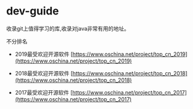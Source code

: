 # dev-guide
收录git上值得学习的库,收录对java非常有用的地址。

不分排名

- 2019最受欢迎开源软件 [https://www.oschina.net/project/top_cn_2019](https://www.oschina.net/project/top_cn_2019)

- 2018最受欢迎开源软件 [https://www.oschina.net/project/top_cn_2018](https://www.oschina.net/project/top_cn_2018)

- 2017最受欢迎开源软件 [https://www.oschina.net/project/top_cn_2017](https://www.oschina.net/project/top_cn_2017)
